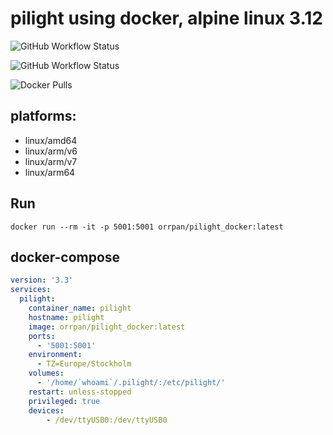 # pilight using docker, alpine linux 3.12

![GitHub Workflow Status](https://img.shields.io/github/workflow/status/orrpan/pilight_docker/stable?style=for-the-badge)

![GitHub Workflow Status](https://img.shields.io/github/workflow/status/orrpan/pilight_docker/staging?style=for-the-badge)

![Docker Pulls](https://img.shields.io/docker/pulls/orrpan/pilight_docker?style=for-the-badge)

## platforms:
* linux/amd64
* linux/arm/v6
* linux/arm/v7
* linux/arm64

## Run
`docker run --rm -it -p 5001:5001 orrpan/pilight_docker:latest`

## docker-compose
```yaml
version: '3.3'
services:
  pilight:
    container_name: pilight
    hostname: pilight
    image: orrpan/pilight_docker:latest
    ports:
      - '5001:5001'
    environment:
      - TZ=Europe/Stockholm
    volumes:
      - '/home/`whoami`/.pilight/:/etc/pilight/'
    restart: unless-stopped
    privileged: true
    devices:
        - /dev/ttyUSB0:/dev/ttyUSB0
```
